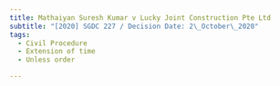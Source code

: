 ```yaml
---
title: Mathaiyan Suresh Kumar v Lucky Joint Construction Pte Ltd
subtitle: "[2020] SGDC 227 / Decision Date: 2\_October\_2020"
tags:
  - Civil Procedure
  - Extension of time
  - Unless order

---
```

